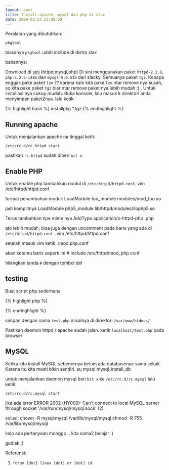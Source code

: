 ```yaml
--- 
layout: post
title: Install apache, mysql dan php di slax
date: 2009-02-23 23:00:00
---
```

Peralatan yang dibutuhkan:

`pkgtool`

biasanya `pkgtool` udah include di distro slax

bahannya:

Download di [sini](http://repository.slacky.eu/slackware-12.1/) (httpd,mysql,php)
Di sini menggunakan paket `httpd-2.2.8`, `php-5.2.5-i486` dan `mysql-5.0.51b` dari slacky. Semuanya paket `tgz`. Kenapa enggak pake paket `lzm` ?? karena kalo kita pake `lzm` ntar remove nya susah, so kita pake paket `tgz` biar ntar remove paket nya lebih mudah :) . Untuk installasi nya cukup mudah. Buka konsole, lalu masuk k direktori anda menyimpan paket2nya.
lalu ketik:

{% highlight bash %}
installpkg *.tgz
{% endhighlight %}


## Running apache

Untuk menjalankan apache na tinggal ketik

	/etc/rc.d/rc.httpd start

pastikan `rc.httpd` sudah diberi `bit x`.


## Enable PHP
Untuk enable php tambahkan modul di `/etc/httpd/httpd.conf`.
	vim /etc/httpd/httpd.conf

format penambahan modul:
	LoadModule foo_module modules/mod_foo.so

jadi komplitnya
	LoadModule php5_module lib/httpd/modules/libphp5.so


Terus tambahkan tipe mime nya
	AddType application/x-httpd-php .php


ato lebih mudah, bisa juga dengan uncomment pada baris yang ada di `/etc/httpd/httpd.conf` .
	vim /etc/httpd/httpd.conf


setelah masuk vim ketik:
	/mod.php.conf


akan ketemu baris seperti ini
	# Include /etc/httpd/mod_php.conf

hilangkan tanda `#` dengan tombol del

## testing

Buat script php sederhana

{% highlight php %}
<?php echo "test"; ?>
{% endhighlight %}

simpan dengan nama `test.php` misalnya di direktori `/var/www/htdocs/`

Pastikan daemon httpd / apache sudah jalan. ketik `localhost/test.php` pada browser


## MySQL

Ketika kita install MySQL sebenernya belum ada databasenya sama sekali. Karena itu kita mesti bikin sendiri.
	su mysql
	mysql_install_db

untuk menjalankan daemon mysql beri `bit x` ke `/etc/rc.d/rc.mysql` lalu ketik:

	/etc/rc.d/rc.mysql start

jika ada error
	ERROR 2002 (HY000): Can't connect to local MySQL server through socket '/var/run/mysql/mysql.sock' (2)


solusi:
	chown -R mysql:mysql /var/lib/mysql/mysql
	chmod -R 755 /var/lib/mysql/mysql


kalo ada pertanyaan monggo .. kita sama2 belajar :)

gudlak ;)

Referensi:

1. `forum [dot] linux [dot] or [dot] id`
